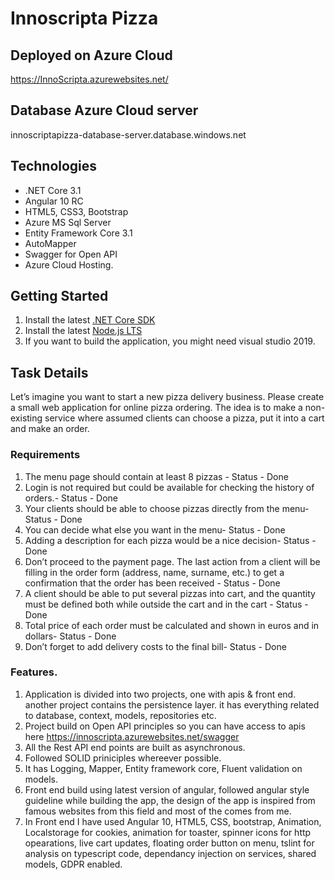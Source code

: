 # Innoscripta Pizza

## Deployed on Azure Cloud
https://InnoScripta.azurewebsites.net/
## Database Azure Cloud server
innoscriptapizza-database-server.database.windows.net

## Technologies
* .NET Core 3.1
* Angular 10 RC
* HTML5, CSS3, Bootstrap
* Azure MS Sql Server
* Entity Framework Core 3.1
* AutoMapper
* Swagger for Open API
* Azure Cloud Hosting.


## Getting Started

1. Install the latest [.NET Core SDK](https://dotnet.microsoft.com/download)
2. Install the latest [Node.js LTS](https://nodejs.org/en/)
3. If you want to build the application, you might need visual studio 2019.

## Task Details
Let’s imagine you want to start a new pizza delivery business. Please create a small web application for online pizza
ordering. The idea is to make a non-existing service where assumed clients can choose a pizza, put it into a cart
and make an order.

### Requirements
1. The menu page should contain at least 8 pizzas - Status - Done
2. Login is not required but could be available for checking the history of orders.- Status - Done
3. Your clients should be able to choose pizzas directly from the menu- Status - Done
4. You can decide what else you want in the menu- Status - Done
5. Adding a description for each pizza would be a nice decision- Status - Done
6. Don’t proceed to the payment page. The last action from a client will be filling in the order form (address,
name, surname, etc.) to get a confirmation that the order has been received - Status - Done
7. A client should be able to put several pizzas into cart, and the quantity must be defined both while
outside the cart and in the cart - Status - Done
8. Total price of each order must be calculated and shown in euros and in dollars- Status - Done
9. Don’t forget to add delivery costs to the final bill- Status - Done

### Features.
1. Application is divided into two projects, one with apis & front end. another project contains the persistence layer. it has everything related to database, context, models, repositories etc.
2. Project build on Open API principles so you can have access to apis here https://innoscripta.azurewebsites.net/swagger
3. All the Rest API end points are built as asynchronous.
4. Followed SOLID priniciples whereever possible.
5. It has Logging, Mapper, Entity framework core, Fluent validation on models. 
6. Front end build using latest version of angular, followed angular style guideline while building the app, the design of the app is inspired from famous websites from this field and most of the comes from me.
7. In Front end I have used Angular 10, HTML5, CSS, bootstrap, Animation, Localstorage for cookies, animation for toaster, spinner icons for http opearations, live cart updates, floating order button on menu, tslint for analysis on typescript code, dependancy injection on services, shared models, GDPR enabled.    
